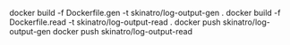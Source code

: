 docker build -f Dockerfile.gen -t skinatro/log-output-gen .
docker build -f Dockerfile.read -t skinatro/log-output-read .
docker push skinatro/log-output-gen
docker push skinatro/log-output-read